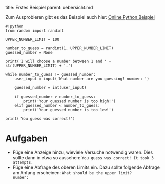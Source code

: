 title: Erstes Beispiel
parent: uebersicht.md

Zum Ausprobieren gibt es das Beispiel auch hier: [Online Python Beispiel](https://onlinegdb.com/B19ue-gOH)

    #!python
    from random import randint

    UPPER_NUMBER_LIMIT = 100

    number_to_guess = randint(1, UPPER_NUMBER_LIMIT)
    guessed_number = None

    print('I will choose a number between 1 and ' + str(UPPER_NUMBER_LIMIT) + '.')

    while number_to_guess != guessed_number:
        user_input = input('What number are you guessing? number: ')

        guessed_number = int(user_input)

        if guessed_number > number_to_guess:
            print('Your guessed number is too high!')
        elif guessed_number < number_to_guess:
            print('Your guessed number is too low!')

    print('You guess was correct!')

# Aufgaben
* Füge eine Anzeige hinzu, wieviele Versuche notwendig waren. Dies sollte dann in etwa so aussehen: <code>You guess was correct! It took 3 attempts.</code>
* Füge eine Abfrage des oberen Limits ein. Dazu sollte folgende Abfrage am Anfang erscheinen: <code>What should be the upper limit? number: </code>
